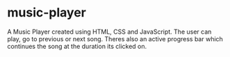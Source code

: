 # music-player
A Music Player created using HTML, CSS and JavaScript. The user can play, go to previous or next song. Theres also an active progress bar which continues the song at the duration its clicked on.
